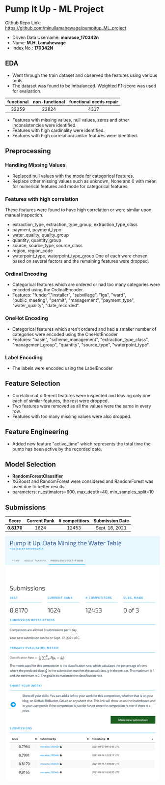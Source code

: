 ﻿# Pump It Up - ML Project
 
 Github Repo Link: https://github.com/minullamahewage/pumpitup_ML_project
 
- Driven Data Username: **moracse_170342n**
- Name: **M.H. Lamahewage**
- Index No.: **170342N**

## EDA

- Went through the train dataset and observed the features using various tools. 
- The dataset was found to be imbalanced. Weighted F1-score was used for evaluation.


| functional | non-functional | functional needs repair |
| :------: | :----------: | :------------------: |
| 32259 | 22824 | 4317 |

- Features with missing values, null values, zeros and other inconsistencies were identified.
- Features with high cardinality were identified.
- Features with high correlation/similar features were identified. 

## Preprocessing
### Handling Missing Values
- Replaced null values with the mode for categorical features.
- Replace other missing values such as unknown, None and 0 with mean for numerical features and mode for categorical features. 

### Features with high correlation
These features were found to have high correlation or were similar upon manual inspection.
- extraction_type, extraction_type_group, extraction_type_class
- payment, payment_type
- water_quality, quality_group
- quantity, quantity_group
- source, source_type, source_class
- region, region_code
- waterpoint_type, waterpoint_type_group
One of each were chosen based on several factors and the remaining features were dropped.


### Ordinal Encoding
- Categorical features which are ordered or had too many categories were encoded using the OrdinalEncoder.
- Features: "funder","installer", "subvillage", "lga", "ward", "public_meeting", "permit", "management", "payment_type", "water_quality", "date_recorded".

### OneHot Encoding
- Categorical features which aren't ordered and had a smaller number of categories were encoded using the OneHotEncoder
- Features:  "basin", "scheme_management", "extraction_type_class", "management_group", "quantity", "source_type", "waterpoint_type".

### Label Encoding
- The labels were encoded using the LabelEncoder

## Feature Selection
- Corelation of different features were inspected and leaving only one each of similar features, the rest were dropped.
- Two features were removed as all the values were the same in every row. 
- Features with too many missing values were also dropped. 

## Feature Engineering
- Added new feature "active_time" which represents the total time the pump has been active by the recorded date.

## Model Selection
- **RandomForestClassifier**
- XGBoost and RandomForest were considered and RandomForest was used due to better results.
- parameters: n_estimators=600, max_depth=40, min_samples_split=10


## Submissions

| Score  | Current Rank | # competitiors | Submission Date |
| :---: | :---: | :----: | :-----: |
| **0.8170** | 1624 | 12453 | Sept. 16, 2021 |

![alt text](https://github.com/minullamahewage/pumpitup_ML_project/blob/main/submission.png "Submission Proof")
